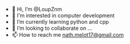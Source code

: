 - 👋 Hi, I’m @LoupZnm
- 👀 I'm interested in computer development 
- 🌱 I’m currently learning python and cpp
- 💞️ I’m looking to collaborate on ...
- 📫 How to reach me nath.melot17@gmail.com

<!---
LoupZnm/LoupZnm is a ✨ special ✨ repository because its `README.md` (this file) appears on your GitHub profile.
You can click the Preview link to take a look at your changes.
--->
